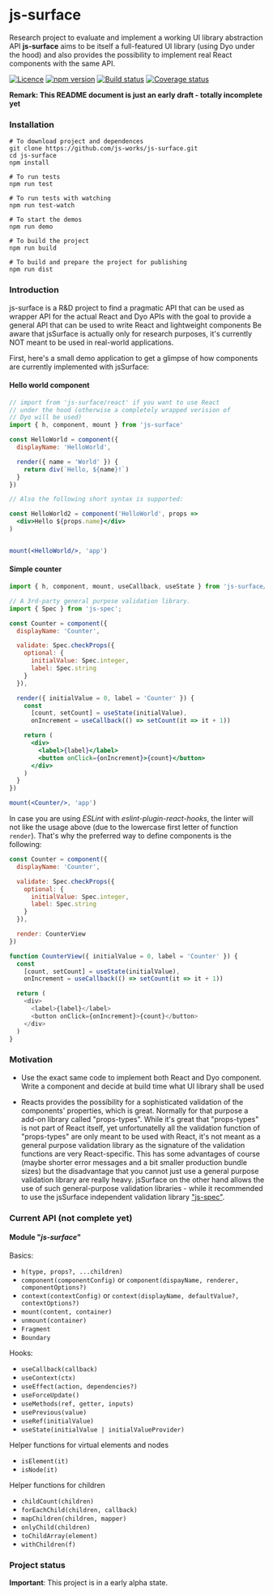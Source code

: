 # js-surface

Research project to evaluate and implement a working UI library abstraction API
**js-surface** aims to be itself a full-featured UI library (using Dyo under the hood)
and also provides the possibility to implement real React components with the same API.

[![Licence](https://img.shields.io/badge/licence-LGPLv3-blue.svg?style=flat)](https://github.com/js-works/js-spec/blob/master/LICENSE)
[![npm version](https://img.shields.io/npm/v/js-surface.svg?style=flat)](https://www.npmjs.com/package/js-surface)
[![Build status](https://travis-ci.com/js-works/js-surface.svg)](https://travis-ci.org/js-works/js-surface)
[![Coverage status](https://coveralls.io/repos/github/js-works/js-surface/badge.svg?branch=master)](https://coveralls.io/github/js-works/js-surface?branch=master)

**Remark: This README document is just an early draft - totally incomplete yet**

### Installation

```
# To download project and dependences
git clone https://github.com/js-works/js-surface.git
cd js-surface
npm install

# To run tests
npm run test

# To run tests with watching
npm run test-watch

# To start the demos
npm run demo

# To build the project
npm run build

# To build and prepare the project for publishing
npm run dist
```

### Introduction

js-surface is a R&D project to find a pragmatic API that can be used
as wrapper API for the actual React and Dyo APIs with the goal to 
provide a general API that can be used to write React and lightweight
components
Be aware that jsSurface is actually only for research purposes, it's currently
NOT meant to be used in real-world applications.

First, here's a small demo application to get a glimpse of how components
are currently implemented with jsSurface:

#### Hello world component

```jsx
// import from 'js-surface/react' if you want to use React
// under the hood (otherwise a completely wrapped verision of
// Dyo will be used)
import { h, component, mount } from 'js-surface'

const HelloWorld = component({
  displayName: 'HelloWorld',

  render({ name = 'World' }) {
    return div(`Hello, ${name}!`)
  }
})

// Also the following short syntax is supported:

const HelloWorld2 = component('HelloWorld', props => 
  <div>Hello ${props.name}</div>
)


mount(<HelloWorld/>, 'app')
```

#### Simple counter

```jsx
import { h, component, mount, useCallback, useState } from 'js-surface/react'

// A 3rd-party general purpose validation library.
import { Spec } from 'js-spec'; 

const Counter = component({
  displayName: 'Counter',

  validate: Spec.checkProps({
    optional: {
      initialValue: Spec.integer,
      label: Spec.string
    }
  }),

  render({ initialValue = 0, label = 'Counter' }) {
    const
      [count, setCount] = useState(initialValue),
      onIncrement = useCallback(() => setCount(it => it + 1))

    return (
      <div>
        <label>{label}</label>
        <button onClick={onIncrement}>{count}</button>
      </div>
    )
  }
})

mount(<Counter/>, 'app')
```

In case you are using *ESLint* with *eslint-plugin-react-hooks*, the linter
will not like the usage above (due to the lowercase first letter of function
`render`). That's why the preferred way to define components is the
following:

```javascript
const Counter = component({
  displayName: 'Counter',

  validate: Spec.checkProps({
    optional: {
      initialValue: Spec.integer,
      label: Spec.string
    }
  }),

  render: CounterView
})

function CounterView({ initialValue = 0, label = 'Counter' }) {
  const
    [count, setCount] = useState(initialValue),
    onIncrement = useCallback(() => setCount(it => it + 1))

  return (
    <div>
      <label>{label}</label>
      <button onClick={onIncrement}>{count}</button>
    </div>
  )
}
```

### Motivation

* Use the exact same code to implement both React and Dyo component.
  Write a component and decide at build time what UI library shall be
  used

* Reacts provides the possibility for a sophisticated validation of the
  components' properties, which is great.
  Normally for that purpose a add-on library called "props-types".
  While it's great that "props-types" is not part of React itself, yet
  unfortunatelly all the validation function of "props-types" are only
  meant to be used with React, it's not meant as a general purpose validation
  library as the signature of the validation functions are very React-specific.
  This has some advantages of course (maybe shorter error messages and a bit
  smaller production bundle sizes) but the disadvantage that you cannot just use
  a general purpose validation library are really heavy.
  jsSurface on the other hand allows the use of such general-purpose validation
  libraries - while it recommended to use the jsSurface independent validation
  library ["js-spec"](https://github.com/js-works/js-spec).

### Current API (not complete yet)

#### Module "_js-surface_"

Basics:
* `h(type, props?, ...children)`
* `component(componentConfig)` or `component(dispayName, renderer, componentOptions?)`
* `context(contextConfig)` or `context(displayName, defaultValue?, contextOptions?)`
* `mount(content, container)`
* `unmount(container)`
* `Fragment`
* `Boundary`

Hooks:
* `useCallback(callback)`
* `useContext(ctx)`
* `useEffect(action, dependencies?)`
* `useForceUpdate()`
* `useMethods(ref, getter, inputs)`
* `usePrevious(value)`
* `useRef(initialValue)`
* `useState(initialValue | initialValueProvider)`

Helper functions for virtual elements and nodes
* `isElement(it)`
* `isNode(it)`

Helper functions for children
* `childCount(children)`
* `forEachChild(children, callback)`
* `mapChildren(children, mapper)`
* `onlyChild(children)`
* `toChildArray(element)`
* `withChildren(f)`

### Project status

**Important**: This project is in a early alpha state.
